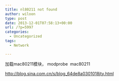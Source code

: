 ```yaml
---
title: nl80211 not found
author: wiloon
type: post
date: 2013-12-01T07:58:13+00:00
url: /?p=5997
categories:
  - Uncategorized
tags:
  - Network

---
```

加载mac80211模块， modprobe <wbr /> mac80211

<http://blog.sina.com.cn/s/blog_64de8a0301018jty.html>

